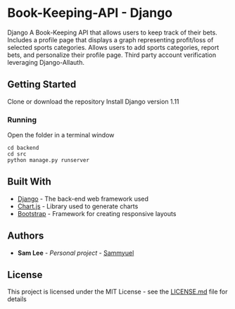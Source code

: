 # Book-Keeping-API - Django

Django A Book-Keeping API that allows users to keep track of their
bets. Includes a profile page that displays a graph representing profit/loss
of selected sports categories. Allows users to add sports categories, report bets, and personalize their profile page.
Third party account verification leveraging Django-Allauth. 

## Getting Started
Clone or download the repository
Install Django version 1.11

### Running

Open the folder in a terminal window

```
cd backend
cd src 
python manage.py runserver
```


## Built With

* [Django](https://www.djangoproject.com/) - The back-end web framework used
* [Chart.js](http://www.chartjs.org/docs/latest/) - Library used to generate charts 
* [Bootstrap](http://getbootstrap.com/docs/4.0/getting-started/introduction/) - Framework for creating responsive layouts


## Authors

* **Sam Lee** - *Personal project* - [Sammyuel](https://github.com/Sammyuel)


## License

This project is licensed under the MIT License - see the [LICENSE.md](LICENSE.md) file for details

